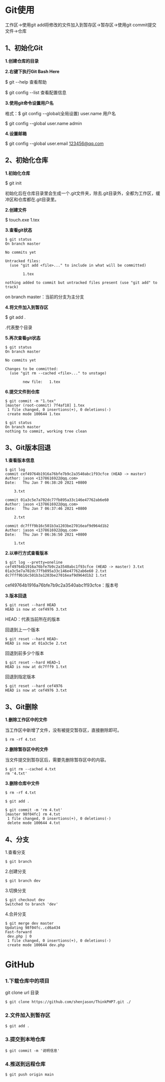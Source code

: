 # Git使用

工作区->使用git add将修改的文件加入到暂存区->暂存区->使用git commit提交文件->仓库

## 1、初始化Git

**1.创建仓库的目录**

**2.右键下执行Git Bash Here**

$ git --help	查看帮助

$ git config --list	查看配置信息

**3.使用git命令设置用户名**

格式：$ git config --global(全局设置) user.name 用户名

$ git config --global user.name admin

**4.设置邮箱**

$ git config --global user.email 123456@qq.com

## 2、初始化仓库

**1.初始化仓库**

$ git init 

初始化后在仓库目录里会生成一个.git文件夹，除去.git目录外，全都为工作区，缓冲区和仓库都在.git目录里。

**2.创建文件**

$ touch.exe 1.tex

**3.查看git状态**

```
$ git status
On branch master

No commits yet

Untracked files:
  (use "git add <file>..." to include in what will be committed)

        1.tex

nothing added to commit but untracked files present (use "git add" to track)
```

on  branch master：当前的分支为主分支

**4.将文件加入到暂存区**

$ git add .

.代表整个目录

**5.再次查看git状态**

```
$ git status
On branch master

No commits yet

Changes to be committed:
  (use "git rm --cached <file>..." to unstage)

        new file:   1.tex
```

**6.提交文件到仓库**

```
$ git commit -m "1.tex"
[master (root-commit) 7f4af18] 1.tex
 1 file changed, 0 insertions(+), 0 deletions(-)
 create mode 100644 1.tex

$ git status
On branch master
nothing to commit, working tree clean
```

## 3、Git版本回退

**1.查看版本信息**

```
$ git log
commit cef49764b1916a76bfe7b9c2a3540abc1f93cfce (HEAD -> master)
Author: jason <1378616922@qq.com>
Date:   Thu Jan 7 06:38:20 2021 +0800

    3.txt

commit 01a3c5e7a702dc77fb895a33c146e47762ab6e60
Author: jason <1378616922@qq.com>
Date:   Thu Jan 7 06:37:46 2021 +0800

    2.txt

commit dc7fff9b16c501b3a1203be27016eaf9d964d1b2
Author: jason <1378616922@qq.com>
Date:   Thu Jan 7 06:36:50 2021 +0800

    1.txt
```

**2.以单行方式查看版本**

```
$ git log --pretty=oneline
cef49764b1916a76bfe7b9c2a3540abc1f93cfce (HEAD -> master) 3.txt
01a3c5e7a702dc77fb895a33c146e47762ab6e60 2.txt
dc7fff9b16c501b3a1203be27016eaf9d964d1b2 1.txt
```

cef49764b1916a76bfe7b9c2a3540abc1f93cfce：版本号

**3.版本回退**

```
$ git reset --hard HEAD
HEAD is now at cef4976 3.txt
```

HEAD：代表当前所在的版本

回退到上一个版本

```
$ git reset --hard HEAD~
HEAD is now at 01a3c5e 2.txt
```

回退到前多少个版本

```
$ git reset --hard HEAD~1
HEAD is now at dc7fff9 1.txt
```

回退到指定版本

```
$ git reset --hard cef4976
HEAD is now at cef4976 3.txt
```

## 3、Git删除

**1.删除工作区中的文件**

当工作区中新增了文件，没有被提交暂存区，直接删除即可。

```
$ rm -rf 4.txt
```

**2.删除暂存区中的文件**

当文件提交到暂存区后，需要先删除暂存区中的内容。

```
$ git rm --cached 4.txt
rm '4.txt'
```

**3.删除仓库中文件**

```
$ rm -rf 4.txt

$ git add .

$ git commit -m 'rm 4.txt'
[master 98f04fc] rm 4.txt
 1 file changed, 0 insertions(+), 0 deletions(-)
 delete mode 100644 4.txt
```

## 4、分支

1.查看分支

```
$ git branch
```

2.创建分支

```
$ git branch dev
```

3.切换分支

```
$ git checkout dev
Switched to branch 'dev'
```

4.合并分支

```
$ git merge dev master
Updating 98f04fc..cd6a434
Fast-forward
 dev.php | 0
 1 file changed, 0 insertions(+), 0 deletions(-)
 create mode 100644 dev.php
```

# GitHub

### 1.下载仓库中的项目

git clone url 目录

```
$ git clone https://github.com/shenjason/ThinkPHP7.git ./
```

### 2.文件加入到暂存区

```
$ git add .
```

### 3.提交到本地仓库

```
$ git commit -m '说明信息'
```

### 4.推送到远程仓库

```
$ git push origin main
```


